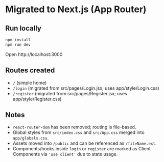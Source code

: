 
# Migrated to Next.js (App Router)

## Run locally
```bash
npm install
npm run dev
```

Open http://localhost:3000

## Routes created
- `/` (simple home)
- `/login` (migrated from src/pages/Login.jsx; uses app/style/Login.css)
- `/register` (migrated from src/pages/Register.jsx; uses app/style/Register.css)

## Notes
- `react-router-dom` has been removed; routing is file-based.
- Global styles from `src/index.css` and `src/App.css` merged into `app/globals.css`.
- Assets moved into `/public` and can be referenced as `/fileName.ext`.
- Components/hooks inside `login` or `register` are marked as Client Components via `'use client'` due to state usage.
